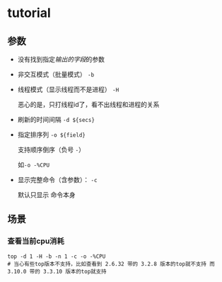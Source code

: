 

# tutorial



## 参数



* 没有找到指定*输出的字段*的参数

* 非交互模式（批量模式） `-b`

* 线程模式（显示线程而不是进程） `-H`

  恶心的是，只打线程id了，看不出线程和进程的关系

* 刷新的时间间隔 `-d ${secs}`

* 指定排序列 `-o ${field}`

  支持顺序倒序（负号 `-`）

  如`-o -%CPU`

* 显示完整命令（含参数）： `-c`

  默认只显示 命令本身



## 场景



### 查看当前cpu消耗



```shell
top -d 1 -H -b -n 1 -c -o -%CPU
# 当心有些top版本不支持，比如查看到 2.6.32 带的 3.2.8 版本的top就不支持 而 3.10.0 带的 3.3.10 版本的top就支持
```




















